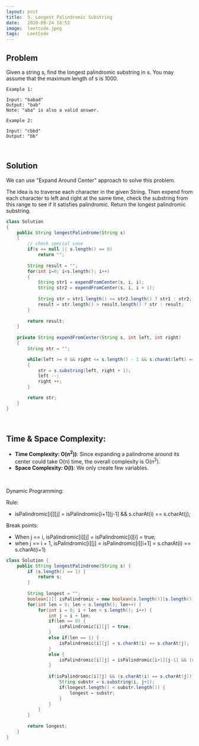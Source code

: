 ```yaml
---
layout: post
title:  5. Longest Palindromic Substring
date:   2020-09-24 18:52
image:  leetcode.jpeg
tags:   LeetCode
---
```


## Problem

Given a string s, find the longest palindromic substring in s. You may assume that the maximum length of s is 1000.

```
Example 1:

Input: "babad"
Output: "bab"
Note: "aba" is also a valid answer.

Example 2:

Input: "cbbd"
Output: "bb"
```

<!-- Line breaks -->
<br />

## Solution

We can use "Expand Around Center" approach to solve this problem. 

The idea is to traverse each character in the given String. Then expend from each character to left and right at the same time, check the substring from this range to see if it satisfies palindromic. Return the longest palindromic substring.

```java
class Solution 
{
    public String longestPalindrome(String s) 
    {
        // check special case
        if(s == null || s.length() == 0)
            return "";
        
        String result = "";
        for(int i=0; i<s.length(); i++)
        {
            String str1 = expendFromCenter(s, i, i);
            String str2 = expendFromCenter(s, i, i + 1);
            
            String str = str1.length() >= str2.length() ? str1 : str2;
            result = str.length() > result.length() ? str : result;
        }
        
        return result;
    }
             
    private String expendFromCenter(String s, int left, int right)
    {
        String str = "";

        while(left >= 0 && right <= s.length() - 1 && s.charAt(left) == s.charAt(right))
        {
            str = s.substring(left, right + 1);
            left --;
            right ++;
        }

        return str;
    }
}
```

<!-- Line breaks -->
<br />

## Time & Space Complexity:

* **Time Complexity: O(n<sup>2</sup>))**: Since expanding a palindrome around its center could take O(n) time, the overall complexity is O(n<sup>2</sup>).
* **Space Complexity: O(l)**: We only create few variables.

<!-- Line breaks -->
<br />

Dynamic Programming:

Rule:
* isPalindromic[i]][j] = isPalindromic[i+1][j-1] && s.charAt(i) == s.charAt(j);

Break points:
  * When j == i, isPalindromic[i][j] =  isPalindromic[i][i] = true;
  * when j == i + 1, isPalindromic[i][j] = isPalindromic[i][i+1] = s.charAt(i) == s.charAt(i+1)

```java
class Solution {
    public String longestPalindrome(String s) {
        if (s.length() == 1) {
            return s; 
        }
        
        String longest = "";
        boolean[][] isPalindromic = new boolean[s.length()][s.length()];
        for(int len = 0; len < s.length(); len++) {
            for(int i = 0; i + len < s.length(); i++) {
                int j = i + len;
                if(len == 0) {
                    isPalindromic[i][j] = true;
                }
                else if(len == 1) {
                    isPalindromic[i][j] = s.charAt(i) == s.charAt(j);
                }
                else {
                    isPalindromic[i][j] = isPalindromic[i+1][j-1] && (s.charAt(i) == s.charAt(j));
                }
                
                if(isPalindromic[i][j] && (s.charAt(i) == s.charAt(j))) {
                    String substr = s.substring(i, j+1);
                    if(longest.length() < substr.length()) {
                        longest = substr;
                    }
                }
            }
        }
        
        return longest;
    }
}
```





